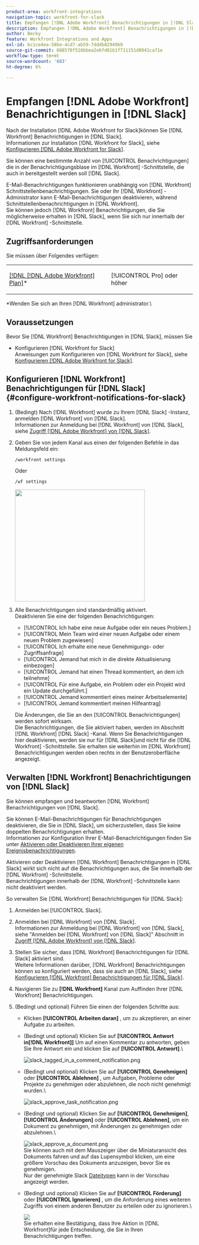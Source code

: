 ```yaml
---
product-area: workfront-integrations
navigation-topic: workfront-for-slack
title: Empfangen [!DNL Adobe Workfront] Benachrichtigungen in [!DNL Slack]
description: Empfangen [!DNL Adobe Workfront] Benachrichtigungen in [!DNL Slack]
author: Becky
feature: Workfront Integrations and Apps
exl-id: bc1ce4ea-58be-4cd7-ab59-7dddb82949b9
source-git-commit: 088570f516bbea2e6fd81b1f711151d8941ca71e
workflow-type: tm+mt
source-wordcount: '603'
ht-degree: 6%

---
```


# Empfangen [!DNL Adobe Workfront] Benachrichtigungen in [!DNL Slack]

<!--
<p data-mc-conditions="QuicksilverOrClassic.Draft mode">(NOTE: Alina: *** Linked to Accessing Workfront from Slack.***Some of this information is duplicating in Accessing Workfront from Slack (also screen shots))</p>
-->

Nach der Installation [!DNL Adobe Workfront for Slack]können Sie [!DNL Workfront] Benachrichtigungen in [!DNL Slack].\
Informationen zur Installation [!DNL Workfront for Slack], siehe [Konfigurieren [!DNL Adobe Workfront for Slack]](../../workfront-integrations-and-apps/using-workfront-with-slack/configure-workfront-for-slack.md).

Sie können eine bestimmte Anzahl von [!UICONTROL Benachrichtigungen] die in der Benachrichtigungsblase im [!DNL Workfront] -Schnittstelle, die auch in bereitgestellt werden soll [!DNL Slack].

E-Mail-Benachrichtigungen funktionieren unabhängig von [!DNL Workfront] Schnittstellenbenachrichtigungen. Sie oder Ihr [!DNL Workfront] -Administrator kann E-Mail-Benachrichtigungen deaktivieren, während Schnittstellenbenachrichtigungen in [!DNL Workfront].\
Sie können jedoch [!DNL Workfront] Benachrichtigungen, die Sie möglicherweise erhalten in [!DNL Slack], wenn Sie sich nur innerhalb der [!DNL Workfront] -Schnittstelle.

## Zugriffsanforderungen

Sie müssen über Folgendes verfügen:

<table style="table-layout:auto"> 
 <col> 
 </col> 
 <col> 
 </col> 
 <tbody> 
  <tr> 
   <td role="rowheader"><a href="https://www.workfront.com/plans" target="_blank">[!DNL [!DNL Adobe Workfront] Plan]</a>*</td> 
   <td> <p>[!UICONTROL Pro] oder höher</p> </td> 
  </tr> 
 </tbody> 
</table>

&#42;Wenden Sie sich an Ihren [!DNL Workfront] administrator.\

## Voraussetzungen

Bevor Sie [!DNL Workfront] Benachrichtigungen in [!DNL Slack], müssen Sie

* Konfigurieren [!DNL Workfront for Slack]\
   Anweisungen zum Konfigurieren von [!DNL Workfront for Slack], siehe [Konfigurieren [!DNL Adobe Workfront for Slack]](../../workfront-integrations-and-apps/using-workfront-with-slack/configure-workfront-for-slack.md).

## Konfigurieren [!DNL Workfront] Benachrichtigungen für [!DNL Slack] {#configure-workfront-notifications-for-slack}

1. (Bedingt) Nach [!DNL Workfront] wurde zu Ihrem [!DNL Slack] -Instanz, anmelden [!DNL Workfront] von [!DNL Slack].\
   Informationen zur Anmeldung bei [!DNL Workfront] von [!DNL Slack], siehe [Zugriff [!DNL Adobe Workfront] von [!DNL Slack]](../../workfront-integrations-and-apps/using-workfront-with-slack/access-workfront-from-slack.md).

1. Geben Sie von jedem Kanal aus einen der folgenden Befehle in das Meldungsfeld ein:

   `/workfront settings`

   Oder

   `/wf settings`

   <img src="assets/slack-configuring-settings-350x302.png" style="width: 350;height: 302;">

1. Alle Benachrichtigungen sind standardmäßig aktiviert.\
   Deaktivieren Sie eine der folgenden Benachrichtigungen:

   * [!UICONTROL Ich habe eine neue Aufgabe oder ein neues Problem.]
   * [!UICONTROL Mein Team wird einer neuen Aufgabe oder einem neuen Problem zugewiesen]
   * [!UICONTROL Ich erhalte eine neue Genehmigungs- oder Zugriffsanfrage]
   * [!UICONTROL Jemand hat mich in die direkte Aktualisierung einbezogen]
   * [!UICONTROL Jemand hat einen Thread kommentiert, an dem ich teilnehme]
   * [!UICONTROL Für eine Aufgabe, ein Problem oder ein Projekt wird ein Update durchgeführt.]
   * [!UICONTROL Jemand kommentiert eines meiner Arbeitselemente]
   * [!UICONTROL Jemand kommentiert meinen Hilfeantrag]

   Die Änderungen, die Sie an den [!UICONTROL Benachrichtigungen] werden sofort wirksam.\
   Die Benachrichtigungen, die Sie aktiviert haben, werden im Abschnitt [!DNL Workfront] [!DNL Slack] -Kanal. Wenn Sie Benachrichtigungen hier deaktivieren, werden sie nur für [!DNL Slack]und nicht für die [!DNL Workfront] -Schnittstelle. Sie erhalten sie weiterhin im [!DNL Workfront] Benachrichtigungen werden oben rechts in der Benutzeroberfläche angezeigt.

## Verwalten [!DNL Workfront] Benachrichtigungen von [!DNL Slack]

Sie können empfangen und beantworten [!DNL Workfront] Benachrichtigungen von [!DNL Slack].

Sie können E-Mail-Benachrichtigungen für Benachrichtigungen deaktivieren, die Sie in [!DNL Slack], um sicherzustellen, dass Sie keine doppelten Benachrichtigungen erhalten.\
Informationen zur Konfiguration Ihrer E-Mail-Benachrichtigungen finden Sie unter [Aktivieren oder Deaktivieren Ihrer eigenen Ereignisbenachrichtigungen](../../workfront-basics/using-notifications/activate-or-deactivate-your-own-event-notifications.md).

Aktivieren oder Deaktivieren [!DNL Workfront] Benachrichtigungen in [!DNL Slack] wirkt sich nicht auf die Benachrichtigungen aus, die Sie innerhalb der [!DNL Workfront] -Schnittstelle.\
Benachrichtigungen innerhalb der [!DNL Workfront] -Schnittstelle kann nicht deaktiviert werden.

So verwalten Sie [!DNL Workfront] Benachrichtigungen für [!DNL Slack]:

1. Anmelden bei [!UICONTROL Slack].
1. Anmelden bei [!DNL Workfront] von [!DNL Slack].\
   Informationen zur Anmeldung bei [!DNL Workfront] von [!DNL Slack], siehe &quot;Anmelden bei [!DNL Workfront] von [!DNL Slack]&quot; Abschnitt in [Zugriff [!DNL Adobe Workfront] von [!DNL Slack]](../../workfront-integrations-and-apps/using-workfront-with-slack/access-workfront-from-slack.md).

1. Stellen Sie sicher, dass [!DNL Workfront] Benachrichtigungen für [!DNL Slack] aktiviert sind.\
   Weitere Informationen darüber, [!DNL Workfront] Benachrichtigungen können so konfiguriert werden, dass sie auch an [!DNL Slack], siehe [Konfigurieren [!DNL Workfront] Benachrichtigungen für [!DNL Slack]](#configure-workfront-notifications-for-slack-configure-workfront-notifications-for-slack).

1. Navigieren Sie zu **[!DNL Workfront]** Kanal zum Auffinden Ihrer [!DNL Workfront] Benachrichtigungen.
1. (Bedingt und optional) Führen Sie einen der folgenden Schritte aus:

   * Klicken **[!UICONTROL Arbeiten daran]** , um zu akzeptieren, an einer Aufgabe zu arbeiten.

      <!--   
     <img src="assets/slack-assigned-to-a-task-notification-350x198.png" alt="slack_assigned_to_a_task_notification.png" style="width: 350;height: 198;" data-mc-conditions="QuicksilverOrClassic.Draft mode">   
     -->

   * (Bedingt und optional) Klicken Sie auf **[!UICONTROL Antwort in[!DNL Workfront]]** Um auf einen Kommentar zu antworten, geben Sie Ihre Antwort ein und klicken Sie auf **[!UICONTROL Antwort]**.\

      ![slack_tagged_in_a_comment_notification.png](assets/slack-tagged-in-a-comment-notification.png)

   * (Bedingt und optional) Klicken Sie auf **[!UICONTROL Genehmigen]** oder **[!UICONTROL Ablehnen]** , um Aufgaben, Probleme oder Projekte zu genehmigen oder abzulehnen, die noch nicht genehmigt wurden.\

      ![slack_approve_task_notification.png](assets/slack-approve-task-notification-350x105.png)

   * (Bedingt und optional) Klicken Sie auf **[!UICONTROL Genehmigen]**, **[!UICONTROL Änderungen]** oder **[!UICONTROL Ablehnen]**, um ein Dokument zu genehmigen, mit Änderungen zu genehmigen oder abzulehnen.\

      ![slack_approve_a_document.png](assets/slack-approve-a-document-350x362.png)\
      Sie können auch mit dem Mauszeiger über die Miniaturansicht des Dokuments fahren und auf das Lupensymbol klicken, um eine größere Vorschau des Dokuments anzuzeigen, bevor Sie es genehmigen.\
      Nur der genehmigte Slack [Dateitypen](https://api.slack.com/types/file) kann in der Vorschau angezeigt werden.

   * (Bedingt und optional) Klicken Sie auf **[!UICONTROL Förderung]** oder **[!UICONTROL Ignorieren]** , um die Anforderung eines weiteren Zugriffs von einem anderen Benutzer zu erteilen oder zu ignorieren.\

      ![](assets/slack-access-approvals-list-350x213.png)\
      Sie erhalten eine Bestätigung, dass Ihre Aktion in [!DNL Workfront]für jede Entscheidung, die Sie in Ihren Benachrichtigungen treffen.
